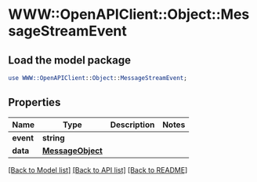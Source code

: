 # WWW::OpenAPIClient::Object::MessageStreamEvent

## Load the model package
```perl
use WWW::OpenAPIClient::Object::MessageStreamEvent;
```

## Properties
Name | Type | Description | Notes
------------ | ------------- | ------------- | -------------
**event** | **string** |  | 
**data** | [**MessageObject**](MessageObject.md) |  | 

[[Back to Model list]](../README.md#documentation-for-models) [[Back to API list]](../README.md#documentation-for-api-endpoints) [[Back to README]](../README.md)


